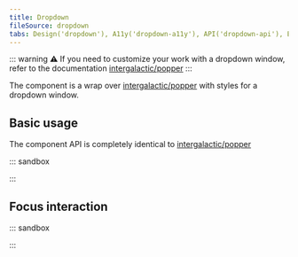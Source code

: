 ```yaml
---
title: Dropdown
fileSource: dropdown
tabs: Design('dropdown'), A11y('dropdown-a11y'), API('dropdown-api'), Example('dropdown-code'), Changelog('dropdown-changelog')
---
```


::: warning
:warning: If you need to customize your work with a dropdown window, refer to the documentation [intergalactic/popper](/utils/popper/popper)
:::

The component is a wrap over [intergalactic/popper](/utils/popper/popper) with styles for a dropdown window.

## Basic usage

The component API is completely identical to [intergalactic/popper](/utils/popper/popper)

::: sandbox

<script lang="tsx">
  export Demo from './examples/basic_usage.tsx'; 
</script>

:::

## Focus interaction

::: sandbox

<script lang="tsx">
  export Demo from './examples/focus_interaction.tsx'; 
</script>

:::
